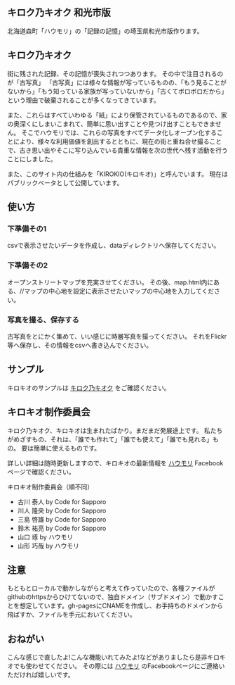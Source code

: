 ## キロク乃キオク 和光市版

北海道森町「ハウモリ」の「記録の記憶」の埼玉県和光市版作ります。

## キロク乃キオク

街に残された記録、その記憶が喪失されつつあります。
その中で注目されるのが「古写真」
「古写真」には様々な情報が写っているものの、「もう見ることがないから」「もう知っている家族が写っていないから」「古くてボロボロだから」という理由で破棄されることが多くなってきています。

また、これらはすべていわゆる「紙」により保管されているものであるので、家の奥深くにしまいこまれて、簡単に思い出すことや見つけ出すこともできません。
そこでハウモリでは、これらの写真をすべてデータ化しオープン化することにより、様々な利用価値を創出するとともに、現在の街と重ね合せ撮ることで、古き思い出やそこに写り込んでいる貴重な情報を次の世代へ残す活動を行うことにしました。

また、このサイト内の仕組みを「KIROKIO(キロキオ)」と呼んでいます。
現在はパブリックベータとして公開しています。

## 使い方

### 下準備その1

csvで表示させたいデータを作成し、dataディレクトリへ保存してください。

### 下準備その2

オープンストリートマップを充実させてください。
その後、map.html内にある、//マップの中心地を設定に表示させたいマップの中心地を入力してください。

### 写真を撮る、保存する

古写真をとにかく集めて、いい感じに時層写真を撮ってください。
それをFlickr等へ保存し、その情報をcsvへ書き込んでください。

## サンプル

キロキオのサンプルは [キロク乃キオク](http://kirokio.howmori.org/) をご確認ください。

## キロキオ制作委員会

キロク乃キオク、キロキオは生まれたばかり。まだまだ発展途上です。
私たちがめざすもの、それは、「誰でも作れて」「誰でも使えて」「誰でも見れる」もの。
要は簡単に使えるものです。

詳しい詳細は随時更新しますので、キロキオの最新情報を [ハウモリ](https://www.facebook.com/howml/) Facebookページで確認ください。

キロキオ制作委員会（順不同）

- 古川 泰人 by Code for Sapporo
- 川人 隆央 by Code for Sapporo
- 三島 啓雄 by Code for Sapporo
- 鈴木 祐亮 by Code for Sapporo
- 山口 琢 by ハウモリ
- 山形 巧哉 by ハウモリ

## 注意

もともとローカルで動かしながらと考えて作っていたので、各種ファイルがgithubのhttpsからひけてないので、独自ドメイン（サブドメイン）で動かすことを想定しています。gh-pagesにCNAMEを作成し、お手持ちのドメインから飛ばすか、ファイルを手元においてください。

## おねがい

こんな感じで直したよ!こんな機能いれてみたよ!などがありましたら是非キロキオでも使わせてください。
その際には [ハウモリ](https://www.facebook.com/howml/) のFacebookページにご連絡いただければ嬉しいです。
